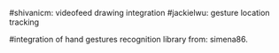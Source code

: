 #shivanicm: videofeed drawing integration
#jackielwu: gesture location tracking

#integration of hand gestures recognition library from: simena86.

